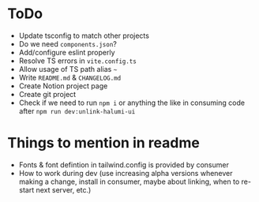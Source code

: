 # ToDo

- Update tsconfig to match other projects
- Do we need `components.json`?
- Add/configure eslint properly
- Resolve TS errors in `vite.config.ts`
- Allow usage of TS path alias `~`
- Write `README.md` & `CHANGELOG.md`
- Create Notion project page
- Create git project
- Check if we need to run `npm i` or anything the like in consuming code after `npm run dev:unlink-halumi-ui`

# Things to mention in readme

- Fonts & font defintion in tailwind.config is provided by consumer
- How to work during dev (use increasing alpha versions whenever making a change, install in consumer, maybe about linking, when to re-start next server, etc.)

